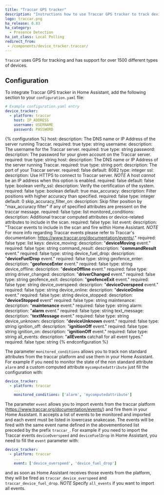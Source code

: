 ```yaml
---
title: "Traccar GPS tracker"
description: "Instructions how to use Traccar GPS tracker to track devices in Home Assistant."
logo: traccar.png
ha_release: 0.83
ha_category:
  - Presence Detection
ha_iot_class: Local Polling
redirect_from:
 - /components/device_tracker.traccar/
---
```


`Traccar` uses GPS for tracking and has support for over 1500 different types of devices.

## Configuration

To integrate Traccar GPS tracker in Home Assistant, add the following section to your `configuration.yaml` file:

```yaml
# Example configuration.yaml entry
device_tracker:
  - platform: traccar
    host: IP_ADDRESS
    username: USERNAME
    password: PASSWORD
```

{% configuration %}
host:
  description: The DNS name or IP Address of the server running Traccar.
  required: true
  type: string
username:
  description: The username for the Traccar server.
  required: true
  type: string
password:
  description: The password for your given account on the Traccar server.
  required: true
  type: string
host:
  description: The DNS name or IP Address of the server running Traccar.
  required: true
  type: string
port:
  description: The port of your Traccar server.
  required: false
  default: 8082
  type: integer
ssl:
  description: Use HTTPS to connect to Traccar server. *NOTE* A host *cannot* be an IP address when this option is enabled.
  required: false
  default: false
  type: boolean
verify_ssl:
  description: Verify the certification of the system.
  required: false
  type: boolean
  default: true
max_accuracy:
  description: Filter positions with higher accuracy than specified.
  required: false
  type: integer
  default: 0
skip_accuracy_filter_on:
  description: Skip filter position by "max_accuracy filter" if any of specified attributes are pressent on the traccar message.
  required: false
  type: list
monitored_conditions:
  description: Additional traccar computed attributes or device-related attributes to include in the scan.
  required: false
  type: list
event:
  description: "Traccar events to include in the scan and fire within Home Assistant. *NOTE* For more info regarding Traccar events please refer to Traccar's documentation: https://www.traccar.org/documentation/events/."
  required: false
  type: list
  keys:
    device_moving:
      description: "**deviceMoving** event."
      required: false
      type: string
    command_result:
      description: "**commandResult** event."
      required: false
      type: string
    device_fuel_drop:
      description: "**deviceFuelDrop** event."
      required: false
      type: string
    geofence_enter:
      description: "**geofenceEnter** event."
      required: false
      type: string
    device_offline:
      description: "**deviceOffline** event."
      required: false
      type: string
    driver_changed:
      description: "**driverChanged** event."
      required: false
      type: string
    geofence_exit:
      description: "**geofenceExit** event."
      required: false
      type: string
    device_overspeed:
      description: "**deviceOverspeed** event."
      required: false
      type: string
    device_online:
      description: "**deviceOnline** event."
      required: false
      type: string
    device_stopped:
      description: "**deviceStopped** event"
      required: false
      type: string
    maintenance:
      description: "**maintenance** event."
      required: false
      type: string
    alarm:
      description: "**alarm** event."
      required: false
      type: string
    text_message:
      description: "**textMessage** event."
      required: false
      type: string
    device_unknown:
      description: "**deviceUnknown** event."
      required: false
      type: string
    ignition_off:
      description: "**ignitionOff** event."
      required: false
      type: string
    ignition_on:
      description: "**ignitionOff** event."
      required: false
      type: string
    all_events:
      description: "**allEvents** catchall for all event types."
      required: false
      type: string
{% endconfiguration %}

The parameter `monitored_conditions` allows you to track non standard attributes from the traccar platform and use them in your Home Assistant. For example if you need to monitor the state of the non standard attribute `alarm` and a custom computed attribute `mycomputedattribute` just fill the configuration with:

```yaml
device_tracker:
  - platform: traccar
    ...
    monitored_conditions: ['alarm', 'mycomputedattribute']
```

The parameter `event` allows you to import events from the traccar platform (https://www.traccar.org/documentation/events/) and fire them in your Home Assistant. It accepts a list of events to be monitored and imported and each event must be listed in lowercase snakecase. The events will be fired with the same event name defined in the abovementioned list preceded by the prefix `traccar_`. For example if you need to import the Traccar events `deviceOverspeed` and `deviceFuelDrop` in Home Assistant, you need to fill the `event` parameter with:

```yaml
device_tracker:
  - platform: traccar
    ...
    event: ['device_overspeed', 'device_fuel_drop']
```
and as soon as Home Assistant receives those events from the platform, they will be fired as `traccar_device_overspeed` and `traccar_device_fuel_drop`.
*NOTE* Specify `all_events` if you want to import all events.
